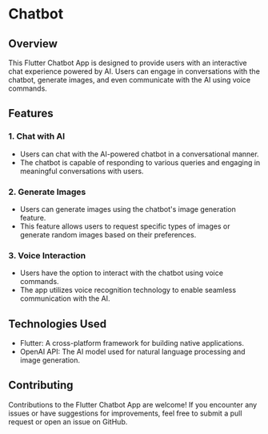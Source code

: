 # Chatbot

## Overview

This Flutter Chatbot App is designed to provide users with an interactive chat experience powered by AI. Users can engage in conversations with the chatbot, generate images, and even communicate with the AI using voice commands.

## Features

### 1. Chat with AI
- Users can chat with the AI-powered chatbot in a conversational manner.
- The chatbot is capable of responding to various queries and engaging in meaningful conversations with users.

### 2. Generate Images
- Users can generate images using the chatbot's image generation feature.
- This feature allows users to request specific types of images or generate random images based on their preferences.

### 3. Voice Interaction
- Users have the option to interact with the chatbot using voice commands.
- The app utilizes voice recognition technology to enable seamless communication with the AI.

## Technologies Used

- Flutter: A cross-platform framework for building native applications.
- OpenAI API: The AI model used for natural language processing and image generation.

## Contributing

Contributions to the Flutter Chatbot App are welcome! If you encounter any issues or have suggestions for improvements, feel free to submit a pull request or open an issue on GitHub.
